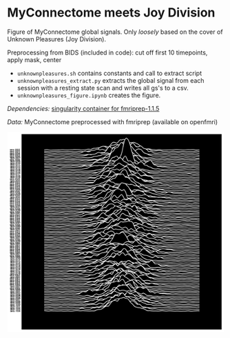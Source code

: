 # MyConnectome meets Joy Division

Figure of MyConnectome global signals.  Only _loosely_ based on the cover of Unknown Pleasures (Joy Division).

Preprocessing from BIDS (included in code): cut off first 10 timepoints, apply mask, center

- `unknownpleasures.sh` contains constants and call to extract script
- `unknownpleasures_extract.py` extracts the global signal from each session with a resting state scan and writes all gs's to a csv.
- `unknownpleasures_figure.ipynb` creates the figure.

*Dependencies:* [singularity container for fmriprep-1.1.5](https://hub.docker.com/r/poldracklab/fmriprep/tags/)

*Data:* MyConnectome preprocessed with fmriprep (available on openfmri)

![myconnectome](unknown_pleasures_myconnectome.jpg)

